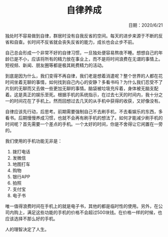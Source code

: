 <h1 style="text-align:center">自律养成</h1>
<p align="right">日期：2020/6/21</p>

独处时不容易做到自律，群居时没有自我反省的空间。每天的进步来源于不断的反省和自查。长时间不反省就会丧失反省的能力，成长也会止步不前。

自己总会形成一个非常不好的自律习惯，一旦独处便容易熬夜不睡。想想自己的年龄已是不小，应该将所有的精力放在事业上，而不是将时间浪费在无谓的事情上。短视频、新闻、朋友圈等都是极其耗费精力的活动。

到底是因为什么，我们变得不再自律，我们老是想着消遣呢？整个世界的人都在花时间坐着无聊的事情，如何找到自己内心的安静？多看书吗？为什么我们忍受不了片刻的无聊而又去做一些更加无聊的事情。脑袋被垃圾充斥着，身体被无脑支配着。这是真正的娱乐至死。根据手机的系统指示，在过去七天的时间内，我十分之一的时间花在了手机上。然而回想过去几天的从手机中获得的收获，又好像没有。

自律应该先行动，后思考。前期需要强制自己不去刷手机，不去看娱乐的东西，多看书。后期慢慢养成习惯，也就不会再有刷手机的想法了。如何才能减少刷手机的时间呢？首先需要一个差点的手机。一个太好的时间，你是不舍得让它闲置在一旁的。

我们使用的手机功能无非是：
1. 拨打电话
2. 发微信
3. 地图打车
4. 购物
5. 银行APP
6. 拍照
7. 支付宝
8. 电子书

唯一值得浪费时间在手机上的就是电子书，其他的都是临时性的使用。另外，在公司内购上，满足这些功能的手机的价格不会超过500块钱。在价格一样的时候，也应该选择不那么好的手机。

人的理智决定了人生。




